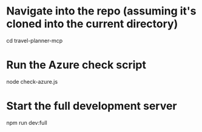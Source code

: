 # Navigate into the repo (assuming it's cloned into the current directory)
cd travel-planner-mcp

# Run the Azure check script
node check-azure.js

# Start the full development server
npm run dev:full

